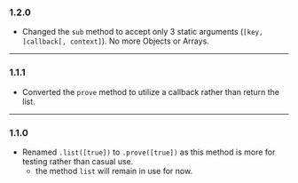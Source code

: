 ### 1.2.0

* Changed the `sub` method to accept only 3 static arguments (`[key, ]callback[, context]`). No more Objects or Arrays.

---

### 1.1.1

* Converted the `prove` method to utilize a callback rather than return the list.

---

### 1.1.0

* Renamed `.list([true])` to `.prove([true])` as this method is more for testing rather than casual use.
    * the method `list` will remain in use for now.
